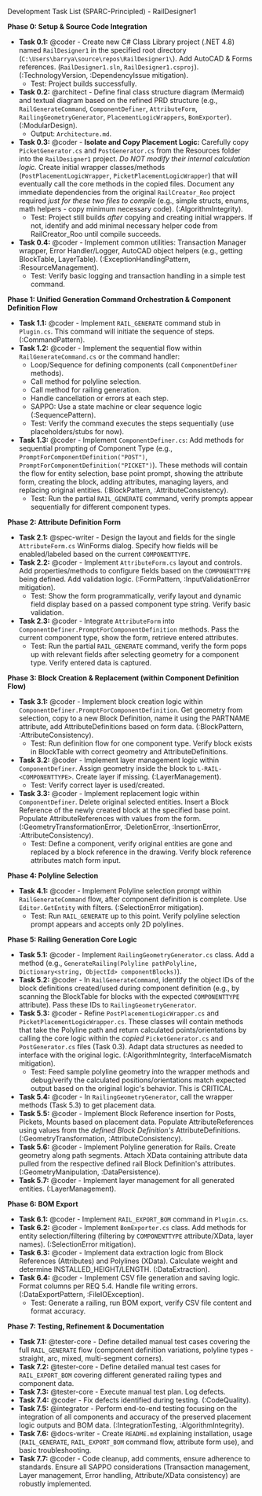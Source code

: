  Development Task List (SPARC-Principled) - RailDesigner1

**Phase 0: Setup & Source Code Integration**

*   **Task 0.1:** @coder - Create new C# Class Library project (.NET 4.8) named `RailDesigner1` in the specified root directory (`C:\Users\barrya\source\repos\RailDesigner1\`). Add AutoCAD & Forms references. (`RailDesigner1.sln`, `RailDesigner1.csproj`). (:TechnologyVersion, :DependencyIssue mitigation).
    *   Test: Project builds successfully.
*   **Task 0.2:** @architect - Define final class structure diagram (Mermaid) and textual diagram based on the refined PRD structure (e.g., `RailGenerateCommand`, `ComponentDefiner`, `AttributeForm`, `RailingGeometryGenerator`, `PlacementLogicWrappers`, `BomExporter`). (:ModularDesign).
    *   Output: `Architecture.md`.
*   **Task 0.3:** @coder - **Isolate and Copy Placement Logic:** Carefully copy `PicketGenerator.cs` and `PostGenerator.cs` from the Resources folder into the `RailDesigner1` project. *Do NOT modify their internal calculation logic.* Create initial wrapper classes/methods (`PostPlacementLogicWrapper`, `PicketPlacementLogicWrapper`) that will eventually call the core methods in the copied files. Document any immediate dependencies from the original `RailCreator_Roo` project required *just for these two files to compile* (e.g., simple structs, enums, math helpers - copy minimum necessary code). (:AlgorithmIntegrity).
    *   Test: Project still builds *after* copying and creating initial wrappers. If not, identify and add minimal necessary helper code from RailCreator_Roo until compile succeeds.
*   **Task 0.4:** @coder - Implement common utilities: Transaction Manager wrapper, Error Handler/Logger, AutoCAD object helpers (e.g., getting BlockTable, LayerTable). (:ExceptionHandlingPattern, :ResourceManagement).
    *   Test: Verify basic logging and transaction handling in a simple test command.

**Phase 1: Unified Generation Command Orchestration & Component Definition Flow**

*   **Task 1.1:** @coder - Implement `RAIL_GENERATE` command stub in `Plugin.cs`. This command will initiate the sequence of steps. (:CommandPattern).
*   **Task 1.2:** @coder - Implement the sequential flow within `RailGenerateCommand.cs` or the command handler:
    *   Loop/Sequence for defining components (call `ComponentDefiner` methods).
    *   Call method for polyline selection.
    *   Call method for railing generation.
    *   Handle cancellation or errors at each step.
    *   SAPPO: Use a state machine or clear sequence logic (:SequencePattern).
    *   Test: Verify the command executes the steps sequentially (use placeholders/stubs for now).
*   **Task 1.3:** @coder - Implement `ComponentDefiner.cs`: Add methods for sequential prompting of Component Type (e.g., `PromptForComponentDefinition("POST")`, `PromptForComponentDefinition("PICKET")`). These methods will contain the flow for entity selection, base point prompt, showing the attribute form, creating the block, adding attributes, managing layers, and replacing original entities. (:BlockPattern, :AttributeConsistency).
    *   Test: Run the partial `RAIL_GENERATE` command, verify prompts appear sequentially for different component types.

**Phase 2: Attribute Definition Form**

*   **Task 2.1:** @spec-writer - Design the layout and fields for the single `AttributeForm.cs` WinForms dialog. Specify how fields will be enabled/labeled based on the current `COMPONENTTYPE`.
*   **Task 2.2:** @coder - Implement `AttributeForm.cs` layout and controls. Add properties/methods to configure fields based on the `COMPONENTTYPE` being defined. Add validation logic. (:FormPattern, :InputValidationError mitigation).
    *   Test: Show the form programmatically, verify layout and dynamic field display based on a passed component type string. Verify basic validation.
*   **Task 2.3:** @coder - Integrate `AttributeForm` into `ComponentDefiner.PromptForComponentDefinition` methods. Pass the current component type, show the form, retrieve entered attributes.
    *   Test: Run the partial `RAIL_GENERATE` command, verify the form pops up with relevant fields after selecting geometry for a component type. Verify entered data is captured.

**Phase 3: Block Creation & Replacement (within Component Definition Flow)**

*   **Task 3.1:** @coder - Implement block creation logic within `ComponentDefiner.PromptForComponentDefinition`. Get geometry from selection, copy to a new Block Definition, name it using the PARTNAME attribute, add AttributeDefinitions based on form data. (:BlockPattern, :AttributeConsistency).
    *   Test: Run definition flow for one component type. Verify block exists in BlockTable with correct geometry and AttributeDefinitions.
*   **Task 3.2:** @coder - Implement layer management logic within `ComponentDefiner`. Assign geometry inside the block to `L-RAIL-<COMPONENTTYPE>`. Create layer if missing. (:LayerManagement).
    *   Test: Verify correct layer is used/created.
*   **Task 3.3:** @coder - Implement replacement logic within `ComponentDefiner`. Delete original selected entities. Insert a Block Reference of the newly created block at the specified base point. Populate AttributeReferences with values from the form. (:GeometryTransformationError, :DeletionError, :InsertionError, :AttributeConsistency).
    *   Test: Define a component, verify original entities are gone and replaced by a block reference in the drawing. Verify block reference attributes match form input.

**Phase 4: Polyline Selection**

*   **Task 4.1:** @coder - Implement Polyline selection prompt within `RailGenerateCommand` flow, after component definition is complete. Use `Editor.GetEntity` with filters. (:SelectionError mitigation).
    *   Test: Run `RAIL_GENERATE` up to this point. Verify polyline selection prompt appears and accepts only 2D polylines.

**Phase 5: Railing Generation Core Logic**

*   **Task 5.1:** @coder - Implement `RailingGeometryGenerator.cs` class. Add a method (e.g., `GenerateRailing(Polyline pathPolyline, Dictionary<string, ObjectId> componentBlocks)`).
*   **Task 5.2:** @coder - In `RailGenerateCommand`, identify the object IDs of the block definitions created/used during component definition (e.g., by scanning the BlockTable for blocks with the expected `COMPONENTTYPE` attribute). Pass these IDs to `RailingGeometryGenerator`.
*   **Task 5.3:** @coder - Refine `PostPlacementLogicWrapper.cs` and `PicketPlacementLogicWrapper.cs`. These classes will contain methods that take the Polyline path and return calculated points/orientations by calling the core logic within the *copied* `PicketGenerator.cs` and `PostGenerator.cs` files (Task 0.3). Adapt data structures as needed to interface with the original logic. (:AlgorithmIntegrity, :InterfaceMismatch mitigation).
    *   Test: Feed sample polyline geometry into the wrapper methods and debug/verify the calculated positions/orientations match expected output based on the original logic's behavior. This is CRITICAL.
*   **Task 5.4:** @coder - In `RailingGeometryGenerator`, call the wrapper methods (Task 5.3) to get placement data.
*   **Task 5.5:** @coder - Implement Block Reference insertion for Posts, Pickets, Mounts based on placement data. Populate AttributeReferences using values from the *defined Block Definition's* AttributeDefinitions. (:GeometryTransformation, :AttributeConsistency).
*   **Task 5.6:** @coder - Implement Polyline generation for Rails. Create geometry along path segments. Attach XData containing attribute data pulled from the respective defined rail Block Definition's attributes. (:GeometryManipulation, :DataPersistence).
*   **Task 5.7:** @coder - Implement layer management for all generated entities. (:LayerManagement).

**Phase 6: BOM Export**

*   **Task 6.1:** @coder - Implement `RAIL_EXPORT_BOM` command in `Plugin.cs`.
*   **Task 6.2:** @coder - Implement `BomExporter.cs` class. Add methods for entity selection/filtering (filtering by `COMPONENTTYPE` attribute/XData, layer names). (:SelectionError mitigation).
*   **Task 6.3:** @coder - Implement data extraction logic from Block References (Attributes) and Polylines (XData). Calculate weight and determine INSTALLED_HEIGHT/LENGTH. (:DataExtraction).
*   **Task 6.4:** @coder - Implement CSV file generation and saving logic. Format columns per REQ 5.4. Handle file writing errors. (:DataExportPattern, :FileIOException).
    *   Test: Generate a railing, run BOM export, verify CSV file content and format accuracy.

**Phase 7: Testing, Refinement & Documentation**

*   **Task 7.1:** @tester-core - Define detailed manual test cases covering the full `RAIL_GENERATE` flow (component definition variations, polyline types - straight, arc, mixed, multi-segment corners).
*   **Task 7.2:** @tester-core - Define detailed manual test cases for `RAIL_EXPORT_BOM` covering different generated railing types and component data.
*   **Task 7.3:** @tester-core - Execute manual test plan. Log defects.
*   **Task 7.4:** @coder - Fix defects identified during testing. (:CodeQuality).
*   **Task 7.5:** @integrator - Perform end-to-end testing focusing on the integration of all components and accuracy of the preserved placement logic outputs and BOM data. (:IntegrationTesting, :AlgorithmIntegrity).
*   **Task 7.6:** @docs-writer - Create `README.md` explaining installation, usage (`RAIL_GENERATE`, `RAIL_EXPORT_BOM` command flow, attribute form use), and basic troubleshooting.
*   **Task 7.7:** @coder - Code cleanup, add comments, ensure adherence to standards. Ensure all SAPPO considerations (Transaction management, Layer management, Error handling, Attribute/XData consistency) are robustly implemented.